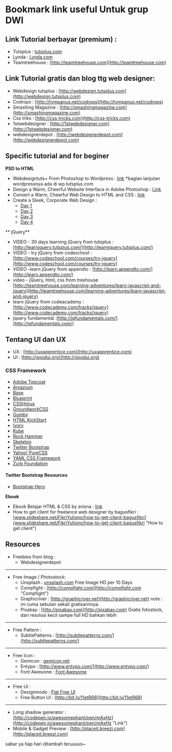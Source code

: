 # Bookmark link useful Untuk grup DWI #

## Link Tutorial berbayar (premium) : ##

- Tutsplus : [tutsplus.com ](http://tutsplus.com)
- Lynda : [Lynda.com](http://lynda.com)
- Teamtreehouse : [http://teamtreehouse.com](http://teamtreehouse.com)

## Link Tutorial gratis dan blog ttg web designer: ##

- Webdesign tutsplus : [http://webdesign.tutsplus.com](http://webdesign.tutsplus.com)
- Codrops : [http://tympanus.net/codrops](http://tympanus.net/codrops)
- Smashing Magazine : [http://smashingmagazine.com](http://smashingmagazine.com)
- Css triks : [http://css-tricks.com](http://css-tricks.com)
- 1stwebdesigner : [http://1stwebdesigner.com](http://1stwebdesigner.com)
- webdesignerdepot : [http://webdesignerdepot.com](http://webdesignerdepot.com)



## Specific tutorial and for beginer ##

**PSD to HTML**

- Webdesigntuts+ From Photoshop to Wordpress : [link](http://webdesign.tutsplus.com/sessions/adaptive-blog-theme-from-photoshop-to-wordpress/)   *bagian lanjutan wordpressnya ada di wp.tutsplus.com
- Design a Warm, Cheerful Website Interface in Adobe Photoshop : [Link](http://webdesign.tutsplus.com/tutorials/design-a-warm-cheerful-website-interface-in-adobe-photoshop/)
- Convert a Warm, Cheerful Web Design to HTML and CSS : [link](http://net.tutsplus.com/tutorials/site-builds/convert-a-warm-cheerful-web-design-to-html-and-css/)
- Create a Sleek, Corporate Web Design :
	- [Day 1](http://webdesign.tutsplus.com/tutorials/create-a-sleek-corporate-web-design-part-13/)
	- [Day 2](http://webdesign.tutsplus.com/tutorials/complete-websites/create-a-sleek-corporate-web-design-hd-video-series-day-2/)
	- [Day 3](http://webdesign.tutsplus.com/tutorials/complete-websites/create-a-sleek-corporate-web-design-hd-video-series-day-3/)
	- [Day 4](http://webdesign.tutsplus.com/tutorials/complete-websites/create-a-sleek-corporate-web-design-hd-video-series-day-4/)

** jQuery**
- VIDEO - 30 days learning jQuery from tutsplus : [http://learnjquery.tutsplus.com/](http://learnjquery.tutsplus.com/)
- VIDEO - try jQuery from codeschool : [http://www.codeschool.com/courses/try-jquery](http://www.codeschool.com/courses/try-jquery)
- VIDEO -learn jQuery from appendto : [http://learn.appendto.com/](http://learn.appendto.com/)
- video - jQuery, html, css from treehouse [http://teamtreehouse.com/learning-adventures/learn-javascript-and-jquery](http://teamtreehouse.com/learning-adventures/learn-javascript-and-jquery)
- learn jQuery from codeacademy : [http://www.codecademy.com/tracks/jquery](http://www.codecademy.com/tracks/jquery)
- jquery fundamental :[http://jqfundamentals.com/](http://jqfundamentals.com/)



## Tentang UI dan UX ##

- UX : [http://uxapprentice.com](http://uxapprentice.com)
- UI : [http://goodui.org](http://goodui.org)

### CSS Framework ###
- [Adobe Topcoat](http://topcoat.io/)
- [Amazium](http://www.amazium.co.uk/)
- [Base](http://matthewhartman.github.io/base/)
- [Blueprint](http://www.blueprintcss.org/)
- [CSSHórus](http://csshor.us/)
- [GroundworkCSS](http://groundwork.sidereel.com/)
- [Gumby](http://gumbyframework.com/)
- [HTML KickStart](http://www.99lime.com/elements/)
- [Ivory](http://weice.in/ivory/)
- [Kube](http://imperavi.com/kube/)
- [Rock Hammer](http://malarkey.github.io/Rock-Hammer/)
- [Skeleton](http://www.getskeleton.com/)
- [Twitter Bootstrap](http://twitter.github.com/bootstrap/)
- [Yahoo! PureCSS](http://purecss.io/)
- [YAML CSS Framework](http://www.yaml.de/)
- [Zurb Foundation](http://foundation.zurb.com/)

#### Twitter Bootstrap Resources ####
- [Bootstrap Hero](http://bootstraphero.com/the-big-badass-list-of-twitter-bootstrap-resources)

**Ebook**

- Ebook Belajar HTML & CSS by ariona : [link](http://www.ariona.net/ebook-belajar-html-dan-css/)
- How to get client for freelance web designer by bagusfikri : [www.slideshare.net/FikriYuliono/how-to-get-client-bagusfikri](www.slideshare.net/FikriYuliono/how-to-get-client-bagusfikri "How to get client")

## Resources

- Freebies from blog :
	- Webdesignerdepot

------------

- Free Image / Photostock:
	- Unsplash : [unsplash.com](http://unsplash.com) Free Image HD per 10 Days
	- Compfight : [http://compfight.com](http://compfight.com "Compfight")
	- Graphicriver : [http://graphicriver.net](http://graphicriver.net) note : ini cuma sebulan sekali gratisannnya.
	- Pixabay : [http://pixabay.com](http://pixabay.com) Gratis fotostock, dari resolusi kecil sampe full HD bahkan lebih

----------

- Free Pattern :
	- SubtlePatterns : [http://subtlepatterns.com/](http://subtlepatterns.com/)

----------

- Free Icon :
	- Gemicon  : [gemicon.net](http://gemicon.net)
	- Entypo : [http://www.entypo.com/](http://www.entypo.com/)
	- Font Awesome : [Font Awesome](http://fortawesome.github.io/Font-Awesome/)

----------

- Free UI :
	- Designmodo : [Flat Free UI](http://designmodo.com/flat-free/)
	- Free Button UI : [http://bit.ly/11etR68](http://bit.ly/11etR68)

-------

- Long shadow generator : [http://codepen.io/awesomephant/pen/mAxHz](http://codepen.io/awesomephant/pen/mAxHz "Link")
- Mobile & Gadget Preview : [http://placeit.breezi.com](http://placeit.breezi.com)

sabar ya tiap hari ditambah teruuuus~
